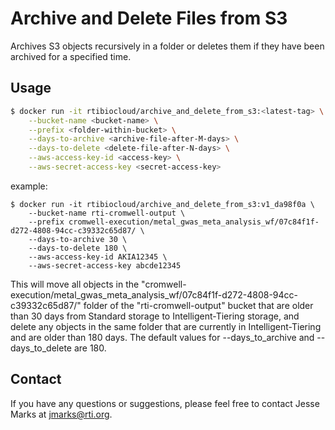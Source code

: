 # Archive and Delete Files from S3
Archives S3 objects recursively in a folder or deletes them if they have been archived for a specified time.


## Usage

```bash
$ docker run -it rtibiocloud/archive_and_delete_from_s3:<latest-tag> \
    --bucket-name <bucket-name> \
    --prefix <folder-within-bucket> \
    --days-to-archive <archive-file-after-M-days> \
    --days-to-delete <delete-file-after-N-days> \
    --aws-access-key-id <access-key> \
    --aws-secret-access-key <secret-access-key>
```

example:
```
$ docker run -it rtibiocloud/archive_and_delete_from_s3:v1_da98f0a \
    --bucket-name rti-cromwell-output \
    --prefix cromwell-execution/metal_gwas_meta_analysis_wf/07c84f1f-d272-4808-94cc-c39332c65d87/ \
    --days-to-archive 30 \
    --days-to-delete 180 \
    --aws-access-key-id AKIA12345 \
    --aws-secret-access-key abcde12345
```
This will move all objects in the "cromwell-execution/metal_gwas_meta_analysis_wf/07c84f1f-d272-4808-94cc-c39332c65d87/"
folder of the "rti-cromwell-output" bucket that are older than 30 days from Standard storage to Intelligent-Tiering storage,
and delete any objects in the same folder that are currently in Intelligent-Tiering and are older than 180 days.
The default values for --days_to_archive and --days_to_delete are 180.


## Contact
If you have any questions or suggestions, please feel free to contact Jesse Marks at jmarks@rti.org.
